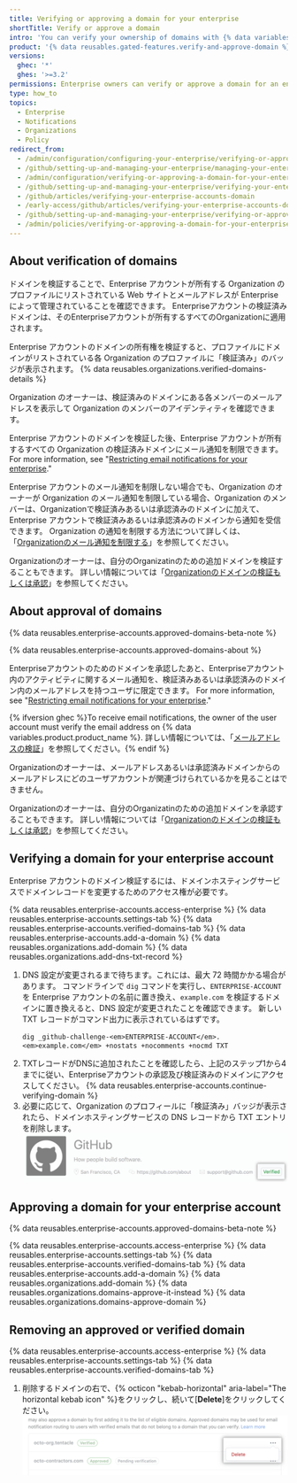 ```yaml
---
title: Verifying or approving a domain for your enterprise
shortTitle: Verify or approve a domain
intro: 'You can verify your ownership of domains with {% data variables.product.company_short %} to confirm the identity of organizations owned by your enterprise account. You can also approve domains where organization members can receive email notifications.'
product: '{% data reusables.gated-features.verify-and-approve-domain %}'
versions:
  ghec: '*'
  ghes: '>=3.2'
permissions: Enterprise owners can verify or approve a domain for an enterprise account.
type: how_to
topics:
  - Enterprise
  - Notifications
  - Organizations
  - Policy
redirect_from:
  - /admin/configuration/configuring-your-enterprise/verifying-or-approving-a-domain-for-your-enterprise-account
  - /github/setting-up-and-managing-your-enterprise/managing-your-enterprise-account/verifying-or-approving-a-domain-for-your-enterprise-account
  - /admin/configuration/verifying-or-approving-a-domain-for-your-enterprise
  - /github/setting-up-and-managing-your-enterprise/verifying-your-enterprise-accounts-domain
  - /github/articles/verifying-your-enterprise-accounts-domain
  - /early-access/github/articles/verifying-your-enterprise-accounts-domain
  - /github/setting-up-and-managing-your-enterprise/verifying-or-approving-a-domain-for-your-enterprise-account
  - /admin/policies/verifying-or-approving-a-domain-for-your-enterprise
---
```


## About verification of domains

ドメインを検証することで、Enterprise アカウントが所有する Organization のプロファイルにリストされている Web サイトとメールアドレスが Enterprise によって管理されていることを確認できます。 Enterpriseアカウントの検証済みドメインは、そのEnterpriseアカウントが所有するすべてのOrganizationに適用されます。

Enterprise アカウントのドメインの所有権を検証すると、プロファイルにドメインがリストされている各 Organization のプロファイルに「検証済み」のバッジが表示されます。 {% data reusables.organizations.verified-domains-details %}

Organization のオーナーは、検証済みのドメインにある各メンバーのメールアドレスを表示して Organization のメンバーのアイデンティティを確認できます。

Enterprise アカウントのドメインを検証した後、Enterprise アカウントが所有するすべての Organization の検証済みドメインにメール通知を制限できます。 For more information, see "[Restricting email notifications for your enterprise](/admin/policies/enforcing-policies-for-your-enterprise/restricting-email-notifications-for-your-enterprise)."

Enterprise アカウントのメール通知を制限しない場合でも、Organization のオーナーが Organization のメール通知を制限している場合、Organization のメンバーは、Organizationで検証済みあるいは承認済みのドメインに加えて、Enterprise アカウントで検証済みあるいは承認済みのドメインから通知を受信できます。 Organization の通知を制限する方法について詳しくは、「[Organizationのメール通知を制限する](/organizations/keeping-your-organization-secure/restricting-email-notifications-for-your-organization)」を参照してください。

Organizationのオーナーは、自分のOrganizatinのための追加ドメインを検証することもできます。 詳しい情報については「[Organizationのドメインの検証もしくは承認](/organizations/managing-organization-settings/verifying-or-approving-a-domain-for-your-organization)」を参照してください。

## About approval of domains

{% data reusables.enterprise-accounts.approved-domains-beta-note %}

{% data reusables.enterprise-accounts.approved-domains-about %}

Enterpriseアカウントのためのドメインを承認したあと、Enterpriseアカウント内のアクティビティに関するメール通知を、検証済みあるいは承認済みのドメイン内のメールアドレスを持つユーザに限定できます。 For more information, see "[Restricting email notifications for your enterprise](/admin/policies/enforcing-policies-for-your-enterprise/restricting-email-notifications-for-your-enterprise)."

{% ifversion ghec %}To receive email notifications, the owner of the user account must verify the email address on {% data variables.product.product_name %}. 詳しい情報については、「[メールアドレスの検証](/github/getting-started-with-github/verifying-your-email-address)」を参照してください。{% endif %}

Organizationのオーナーは、メールアドレスあるいは承認済みドメインからのメールアドレスにどのユーザアカウントが関連づけられているかを見ることはできません。

Organizationのオーナーは、自分のOrganizatinのための追加ドメインを承認することもできます。 詳しい情報については「[Organizationのドメインの検証もしくは承認](/organizations/managing-organization-settings/verifying-or-approving-a-domain-for-your-organization)」を参照してください。

## Verifying a domain for your enterprise account

Enterprise アカウントのドメイン検証するには、ドメインホスティングサービスでドメインレコードを変更するためのアクセス権が必要です。

{% data reusables.enterprise-accounts.access-enterprise %}
{% data reusables.enterprise-accounts.settings-tab %}
{% data reusables.enterprise-accounts.verified-domains-tab %}
{% data reusables.enterprise-accounts.add-a-domain %}
{% data reusables.organizations.add-domain %}
{% data reusables.organizations.add-dns-txt-record %}
1. DNS 設定が変更されるまで待ちます。これには、最大 72 時間かかる場合があります。 コマンドラインで `dig` コマンドを実行し、`ENTERPRISE-ACCOUNT` を Enterprise アカウントの名前に置き換え、`example.com` を検証するドメインに置き換えると、DNS 設定が変更されたことを確認できます。 新しい TXT レコードがコマンド出力に表示されているはずです。
   ```shell
   dig _github-challenge-<em>ENTERPRISE-ACCOUNT</em>.<em>example.com</em> +nostats +nocomments +nocmd TXT
   ```
1. TXTレコードがDNSに追加されたことを確認したら、上記のステップ1から4までに従い、Enterpriseアカウントの承認及び検証済みのドメインにアクセスしてください。
{% data reusables.enterprise-accounts.continue-verifying-domain %}
1. 必要に応じて、Organization のプロフィールに「検証済み」バッジが表示されたら、ドメインホスティングサービスの DNS レコードから TXT エントリを削除します。 ![検証済みバッジ](/assets/images/help/organizations/verified-badge.png)

## Approving a domain for your enterprise account

{% data reusables.enterprise-accounts.approved-domains-beta-note %}

{% data reusables.enterprise-accounts.access-enterprise %}
{% data reusables.enterprise-accounts.settings-tab %}
{% data reusables.enterprise-accounts.verified-domains-tab %}
{% data reusables.enterprise-accounts.add-a-domain %}
{% data reusables.organizations.add-domain %}
{% data reusables.organizations.domains-approve-it-instead %}
{% data reusables.organizations.domains-approve-domain %}

## Removing an approved or verified domain

{% data reusables.enterprise-accounts.access-enterprise %}
{% data reusables.enterprise-accounts.settings-tab %}
{% data reusables.enterprise-accounts.verified-domains-tab %}
1. 削除するドメインの右で、{% octicon "kebab-horizontal" aria-label="The horizontal kebab icon" %}をクリックし、続いて[**Delete**]をクリックしてください。 ![ドメインの"削除"](/assets/images/help/organizations/domains-delete.png)
